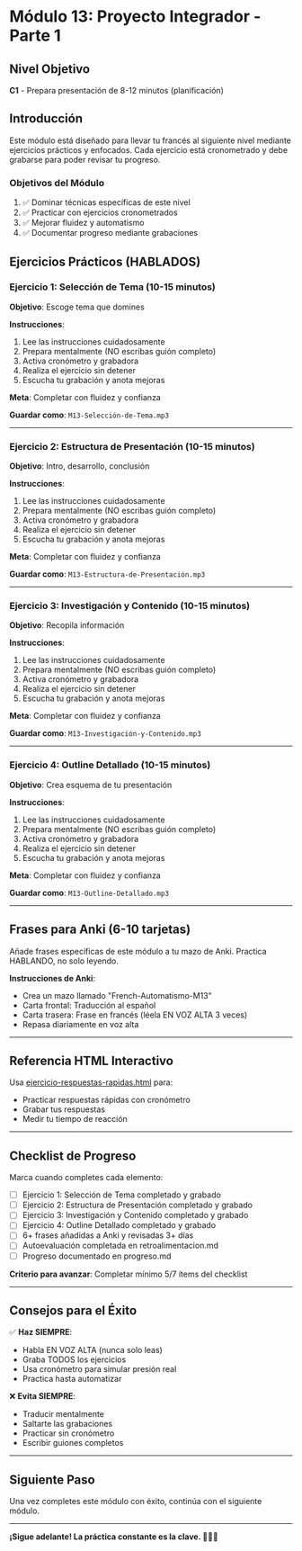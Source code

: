 # Módulo 13: Proyecto Integrador - Parte 1

## Nivel Objetivo
**C1** - Prepara presentación de 8-12 minutos (planificación)

## Introducción

Este módulo está diseñado para llevar tu francés al siguiente nivel mediante ejercicios prácticos y enfocados. Cada ejercicio está cronometrado y debe grabarse para poder revisar tu progreso.

### Objetivos del Módulo

1. ✅ Dominar técnicas específicas de este nivel
2. ✅ Practicar con ejercicios cronometrados
3. ✅ Mejorar fluidez y automatismo
4. ✅ Documentar progreso mediante grabaciones

## Ejercicios Prácticos (HABLADOS)

### Ejercicio 1: Selección de Tema (10-15 minutos)

**Objetivo**: Escoge tema que domines

**Instrucciones**:
1. Lee las instrucciones cuidadosamente
2. Prepara mentalmente (NO escribas guión completo)
3. Activa cronómetro y grabadora
4. Realiza el ejercicio sin detener
5. Escucha tu grabación y anota mejoras

**Meta**: Completar con fluidez y confianza

**Guardar como**: `M13-Selección-de-Tema.mp3`

---

### Ejercicio 2: Estructura de Presentación (10-15 minutos)

**Objetivo**: Intro, desarrollo, conclusión

**Instrucciones**:
1. Lee las instrucciones cuidadosamente
2. Prepara mentalmente (NO escribas guión completo)
3. Activa cronómetro y grabadora
4. Realiza el ejercicio sin detener
5. Escucha tu grabación y anota mejoras

**Meta**: Completar con fluidez y confianza

**Guardar como**: `M13-Estructura-de-Presentación.mp3`

---

### Ejercicio 3: Investigación y Contenido (10-15 minutos)

**Objetivo**: Recopila información

**Instrucciones**:
1. Lee las instrucciones cuidadosamente
2. Prepara mentalmente (NO escribas guión completo)
3. Activa cronómetro y grabadora
4. Realiza el ejercicio sin detener
5. Escucha tu grabación y anota mejoras

**Meta**: Completar con fluidez y confianza

**Guardar como**: `M13-Investigación-y-Contenido.mp3`

---

### Ejercicio 4: Outline Detallado (10-15 minutos)

**Objetivo**: Crea esquema de tu presentación

**Instrucciones**:
1. Lee las instrucciones cuidadosamente
2. Prepara mentalmente (NO escribas guión completo)
3. Activa cronómetro y grabadora
4. Realiza el ejercicio sin detener
5. Escucha tu grabación y anota mejoras

**Meta**: Completar con fluidez y confianza

**Guardar como**: `M13-Outline-Detallado.mp3`

---


## Frases para Anki (6-10 tarjetas)

Añade frases específicas de este módulo a tu mazo de Anki. Practica HABLANDO, no solo leyendo.

**Instrucciones de Anki**:
- Crea un mazo llamado "French-Automatismo-M13"
- Carta frontal: Traducción al español
- Carta trasera: Frase en francés (léela EN VOZ ALTA 3 veces)
- Repasa diariamente en voz alta

---

## Referencia HTML Interactivo

Usa [ejercicio-respuestas-rapidas.html](../ejercicio-respuestas-rapidas.html) para:
- Practicar respuestas rápidas con cronómetro
- Grabar tus respuestas
- Medir tu tiempo de reacción

---

## Checklist de Progreso

Marca cuando completes cada elemento:

- [ ] Ejercicio 1: Selección de Tema completado y grabado
- [ ] Ejercicio 2: Estructura de Presentación completado y grabado
- [ ] Ejercicio 3: Investigación y Contenido completado y grabado
- [ ] Ejercicio 4: Outline Detallado completado y grabado
- [ ] 6+ frases añadidas a Anki y revisadas 3+ días
- [ ] Autoevaluación completada en retroalimentacion.md
- [ ] Progreso documentado en progreso.md

**Criterio para avanzar**: Completar mínimo 5/7 ítems del checklist

---

## Consejos para el Éxito

✅ **Haz SIEMPRE**:
- Habla EN VOZ ALTA (nunca solo leas)
- Graba TODOS los ejercicios
- Usa cronómetro para simular presión real
- Practica hasta automatizar

❌ **Evita SIEMPRE**:
- Traducir mentalmente
- Saltarte las grabaciones
- Practicar sin cronómetro
- Escribir guiones completos

---

## Siguiente Paso

Una vez completes este módulo con éxito, continúa con el siguiente módulo.

---

**¡Sigue adelante! La práctica constante es la clave. 🚀🇫🇷**
